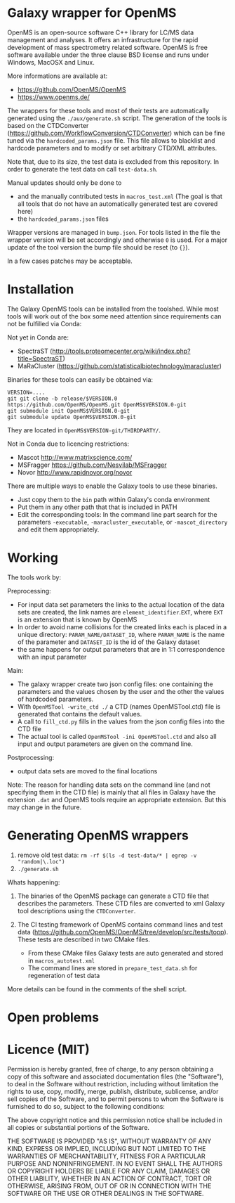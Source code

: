 Galaxy wrapper for OpenMS
=========================

OpenMS is an open-source software C++ library for LC/MS data management and analyses.
It offers an infrastructure for the rapid development of mass spectrometry related software.
OpenMS is free software available under the three clause BSD license and runs under Windows, MacOSX and Linux.

More informations are available at:

 * https://github.com/OpenMS/OpenMS
 * https://www.openms.de/

The wrappers for these tools and most of their tests are automatically
generated using the `./aux/generate.sh` script. The generation of the tools is
based on the CTDConverter (https://github.com/WorkflowConversion/CTDConverter)
which can be fine tuned via the `hardcoded_params.json` file. This file allows
to blacklist and hardcode parameters and to modify or set arbitrary
CTD/XML attributes.

Note that, due to its size, the test data is excluded from this repository. In
order to generate the test data on call `test-data.sh`.

Manual updates should only be done to

- and the manually contributed tests in `macros_test.xml` (The goal is that all
  tools that do not have an automatically generated test are covered here)
- the `hardcoded_params.json` files

Wrapper versions are managed in `bump.json`. For tools listed in the file
the wrapper version will be set accordingly and otherwise `0` is used. 
For a major update of the tool version the bump file should be reset (to `{}`).

In a few cases patches may be acceptable.

Installation
============

The Galaxy OpenMS tools can be installed from the toolshed. While most tools
will work out of the box some need attention since requirements can not be
fulfilled via Conda:

Not yet in Conda are:

- SpectraST (http://tools.proteomecenter.org/wiki/index.php?title=SpectraST)
- MaRaCluster (https://github.com/statisticalbiotechnology/maracluster)

Binaries for these tools can easily be obtained via: 

```
VERSION=....
git git clone -b release/$VERSION.0 https://github.com/OpenMS/OpenMS.git OpenMS$VERSION.0-git
git submodule init OpenMS$VERSION.0-git
git submodule update OpenMS$VERSION.0-git
```

They are located in `OpenMS$VERSION-git/THIRDPARTY/`. 

Not in Conda due to licencing restrictions:

- Mascot http://www.matrixscience.com/
- MSFragger https://github.com/Nesvilab/MSFragger
- Novor http://www.rapidnovor.org/novor

There are multiple ways to enable the Galaxy tools to use these binaries. 

- Just copy them to the `bin` path within Galaxy's conda environment
- Put them in any other path that that is included in PATH
- Edit the corresponding tools: In the command line part search for the parameters `-executable`, `-maracluster_executable`, or `-mascot_directory` and edit them appropriately.

Working
=======

The tools work by:

Preprocessing:

- For input data set parameters the links to the actual location of the data
  sets are created, the link names are `element_identifier`.`EXT`, where `EXT`
  is an extension that is known by OpenMS
- In order to avoid name collisions for the created links each is placed in a
  unique directory: `PARAM_NAME/DATASET_ID`, where `PARAM_NAME` is the name
  of the parameter and `DATASET_ID` is the id of the Galaxy dataset 
- the same happens for output parameters that are in 1:1 correspondence with
  an input parameter


Main:

- The galaxy wrapper create two json config files: one containing the
  parameters and the values chosen by the user and the other the values of
  hardcoded parameters.
- With `OpenMSTool -write_ctd ./` a CTD (names OpenMSTool.ctd) file is
  generated that contains the default values.
- A call to `fill_ctd.py` fills in the values from the json config files into
  the CTD file
- The actual tool is called `OpenMSTool -ini OpenMSTool.ctd` and also all input
  and output parameters are given on the command line.

Postprocessing:

- output data sets are moved to the final locations

Note: The reason for handling data sets on the command line (and not specifying
them in the CTD file) is mainly that all files in Galaxy have the extension
`.dat` and OpenMS tools require an appropriate extension. But this may change
in the future.

Generating OpenMS wrappers
==========================

1. remove old test data: `rm -rf $(ls -d test-data/* | egrep -v "random|\.loc")`
2. `./generate.sh`

Whats happening:

1. The binaries of the OpenMS package can generate a CTD file that describes
   the parameters. These CTD files are converted to xml Galaxy tool descriptions
   using the `CTDConverter`.

2. The CI testing framework of OpenMS contains command lines and test data 
   (https://github.com/OpenMS/OpenMS/tree/develop/src/tests/topp). These tests
   are described in two CMake files.

   - From these CMake files Galaxy tests are auto generated and stored in `macros_autotest.xml`
   - The command lines are stored in `prepare_test_data.sh` for regeneration of test data

More details can be found in the comments of the shell script.

Open problems
=============

Licence (MIT)
=============

Permission is hereby granted, free of charge, to any person obtaining a copy
of this software and associated documentation files (the "Software"), to deal
in the Software without restriction, including without limitation the rights
to use, copy, modify, merge, publish, distribute, sublicense, and/or sell
copies of the Software, and to permit persons to whom the Software is
furnished to do so, subject to the following conditions:

The above copyright notice and this permission notice shall be included in
all copies or substantial portions of the Software.

THE SOFTWARE IS PROVIDED "AS IS", WITHOUT WARRANTY OF ANY KIND, EXPRESS OR
IMPLIED, INCLUDING BUT NOT LIMITED TO THE WARRANTIES OF MERCHANTABILITY,
FITNESS FOR A PARTICULAR PURPOSE AND NONINFRINGEMENT. IN NO EVENT SHALL THE
AUTHORS OR COPYRIGHT HOLDERS BE LIABLE FOR ANY CLAIM, DAMAGES OR OTHER
LIABILITY, WHETHER IN AN ACTION OF CONTRACT, TORT OR OTHERWISE, ARISING FROM,
OUT OF OR IN CONNECTION WITH THE SOFTWARE OR THE USE OR OTHER DEALINGS IN
THE SOFTWARE.

